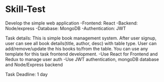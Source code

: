 # Skill-Test

Develop the simple web application
-Frontend: React
-Backend: Node/express
-Database: MongoDB
-Authentication: JWT

Task details:
This is simple book management system. 
After user signup, user can see all book details(title, author, desc) with table type. User can add/remove/update the his books to/from the table.
You can use any template for this task frontend development.
-Use React for Frontend and Redux to manage user auth
-Use JWT authentication, mongoDB database and Node/Express backend

Task Deadline: 1 day

